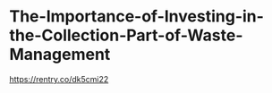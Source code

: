# The-Importance-of-Investing-in-the-Collection-Part-of-Waste-Management
https://rentry.co/dk5cmi22
